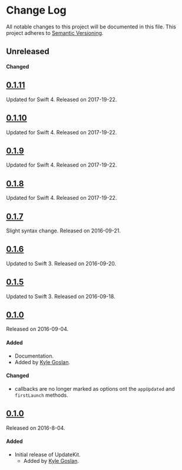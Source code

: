 # Change Log
All notable changes to this project will be documented in this file.
This project adheres to [Semantic Versioning](http://semver.org/).

## Unreleased
#### Changed

## [0.1.11](https://github.com/KyleGoslan/UpdateKit/releases/tag/0.1.11)
Updated for Swift 4.
Released on 2017-19-22.

## [0.1.10](https://github.com/KyleGoslan/UpdateKit/releases/tag/0.1.10)
Updated for Swift 4.
Released on 2017-19-22.

## [0.1.9](https://github.com/KyleGoslan/UpdateKit/releases/tag/0.1.9)
Updated for Swift 4.
Released on 2017-19-22.

## [0.1.8](https://github.com/KyleGoslan/UpdateKit/releases/tag/0.1.8)
Updated for Swift 4.
Released on 2017-19-22.

## [0.1.7](https://github.com/KyleGoslan/UpdateKit/releases/tag/0.1.7)
Slight syntax change.
Released on 2016-09-21.

## [0.1.6](https://github.com/KyleGoslan/UpdateKit/releases/tag/0.1.6)
Updated to Swift 3.
Released on 2016-09-20.

## [0.1.5](https://github.com/KyleGoslan/UpdateKit/releases/tag/0.1.5)
Updated to Swift 3.
Released on 2016-09-18.

## [0.1.0](https://github.com/KyleGoslan/UpdateKit/releases/tag/0.1.2)
Released on 2016-09-04.

#### Added
- Documentation.
- Added by [Kyle Goslan](https://github.com/KyleGoslan).

#### Changed
- callbacks are no longer marked as options ont the `appUpdated` and `firstLaunch` methods. 


## [0.1.0](https://github.com/KyleGoslan/UpdateKit/releases/tag/0.1.0)
Released on 2016-8-04.

#### Added
- Initial release of UpdateKit.
  - Added by [Kyle Goslan](https://github.com/KyleGoslan).
